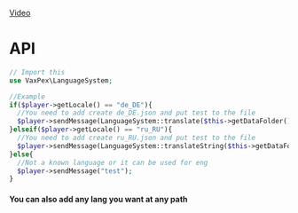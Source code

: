 <a href="https://youtu.be/Omu-hsC5ghQ">Video</a>
# API
```php
// Import this
use VaxPex\LanguageSystem;

//Example
if($player->getLocale() == "de_DE"){
  //You need to add create de_DE.json and put test to the file
  $player->sendMessage(LanguageSystem::translate($this->getDataFolder(), "de_DE", "test"));
}elseif($player->getLocale() == "ru_RU"){
  //You need to add create ru_RU.json and put test to the file
  $player->sendMessage(LanguageSystem::translateString($this->getDataFolder(), "ru_RU", "test"));
}else{
  //Not a known language or it can be used for eng
  $player->sendMessage("test");
}
```
#### You can also add any lang you want at any path
